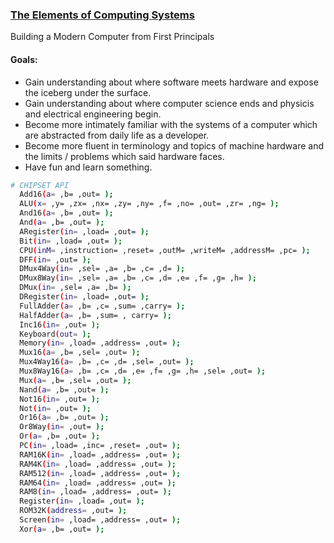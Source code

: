 ### [The Elements of Computing Systems](https://www.amazon.com/Elements-Computing-Systems-Building-Principles/dp/0262640686/ref=ed_oe_p)

Building a Modern Computer from First Principals

#### Goals:
- Gain understanding about where software meets hardware and expose the iceberg under the surface.
- Gain understanding about where computer science ends and physicis and electrical engineering begin.
- Become more intimately familiar with the systems of a computer which are abstracted from daily life as a developer.
- Become more fluent in terminology and topics of machine hardware and the limits / problems which said hardware faces.
- Have fun and learn something.

```bash
# CHIPSET API
  Add16(a= ,b= ,out= );
  ALU(x= ,y= ,zx= ,nx= ,zy= ,ny= ,f= ,no= ,out= ,zr= ,ng= );
  And16(a= ,b= ,out= );
  And(a= ,b= ,out= );
  ARegister(in= ,load= ,out= );
  Bit(in= ,load= ,out= );
  CPU(inM= ,instruction= ,reset= ,outM= ,writeM= ,addressM= ,pc= );
  DFF(in= ,out= );
  DMux4Way(in= ,sel= ,a= ,b= ,c= ,d= );
  DMux8Way(in= ,sel= ,a= ,b= ,c= ,d= ,e= ,f= ,g= ,h= );
  DMux(in= ,sel= ,a= ,b= );
  DRegister(in= ,load= ,out= );
  FullAdder(a= ,b= ,c= ,sum= ,carry= );
  HalfAdder(a= ,b= ,sum= , carry= );
  Inc16(in= ,out= );
  Keyboard(out= );
  Memory(in= ,load= ,address= ,out= );
  Mux16(a= ,b= ,sel= ,out= );
  Mux4Way16(a= ,b= ,c= ,d= ,sel= ,out= );
  Mux8Way16(a= ,b= ,c= ,d= ,e= ,f= ,g= ,h= ,sel= ,out= );
  Mux(a= ,b= ,sel= ,out= );
  Nand(a= ,b= ,out= );
  Not16(in= ,out= );
  Not(in= ,out= );
  Or16(a= ,b= ,out= );
  Or8Way(in= ,out= );
  Or(a= ,b= ,out= );
  PC(in= ,load= ,inc= ,reset= ,out= );
  RAM16K(in= ,load= ,address= ,out= );
  RAM4K(in= ,load= ,address= ,out= );
  RAM512(in= ,load= ,address= ,out= );
  RAM64(in= ,load= ,address= ,out= );
  RAM8(in= ,load= ,address= ,out= );
  Register(in= ,load= ,out= );
  ROM32K(address= ,out= );
  Screen(in= ,load= ,address= ,out= );
  Xor(a= ,b= ,out= );
```
